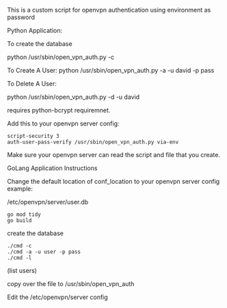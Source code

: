 This is a custom script for openvpn authentication using environment as password

Python Application:

To create the database

python /usr/sbin/open_vpn_auth.py  -c

To Create A User:
 python /usr/sbin/open_vpn_auth.py  -a -u david -p pass

To Delete A User:

 python /usr/sbin/open_vpn_auth.py  -d -u david

 requires python-bcrypt requiremnet.

Add this to your openvpn server config:
```
script-security 3
auth-user-pass-verify /usr/sbin/open_vpn_auth.py via-env
```
Make sure your openvpn server can read the script and file that you create.


GoLang Application Instructions

Change the default location of conf_location to your openvpn server config example:

/etc/openvpn/server/user.db
```
go mod tidy
go build
```
create the database
```
./cmd -c 
./cmd -a -u user -p pass
./cmd -l
```
(list users)

copy over the file to /usr/sbin/open_vpn_auth

Edit the /etc/openvpn/server config


